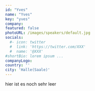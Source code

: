 ```yaml
---
id: "Yves"
name: "Yves"
key: "yves"
company: 
featured: false
photoURL: /images/speakers/default.jpg
socials:
  #- icon: twitter
  #  link: 'https://twitter.com/XXX'
  #  name: '@XXX'
#shortBio: lorem ipsum ...
companyLogo: 
country: ''
city: 'Halle(Saale)'
---
```


hier ist es noch sehr leer
